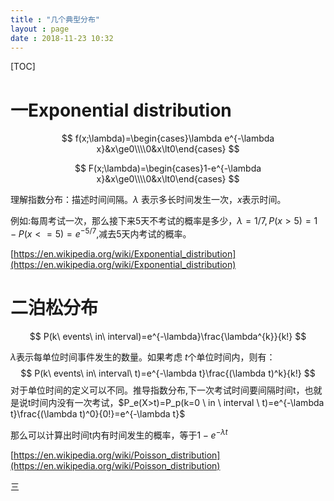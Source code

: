 ```yaml
---
title : "几个典型分布"
layout : page
date : 2018-11-23 10:32
---
```


[TOC]

# 一Exponential distribution

$$
f(x;\lambda)=\begin{cases}\lambda e^{-\lambda x}&x\ge0\\\\0&x\lt0\end{cases}
$$

$$
F(x;\lambda)=\begin{cases}1-e^{-\lambda x}&x\ge0\\\\0&x\lt0\end{cases}
$$

理解指数分布：描述时间间隔。$\lambda$ 表示多长时间发生一次，$x$表示时间。

例如:每周考试一次，那么接下来5天不考试的概率是多少，$\lambda=1/7,P(x>5)=1-P(x<=5)=e^{-5/7}$,减去5天内考试的概率。



[https://en.wikipedia.org/wiki/Exponential_distribution](https://en.wikipedia.org/wiki/Exponential_distribution)



# 二泊松分布

$$
P(k\ events\  in\  interval)=e^{-\lambda}\frac{\lambda^{k}}{k!}
$$

$\lambda$表示每单位时间事件发生的数量。如果考虑 $t$个单位时间内，则有：
$$
P(k\ events\  in\  interval\  t)=e^{-\lambda t}\frac{(\lambda  t)^k}{k!}
$$
对于单位时间的定义可以不同。推导指数分布,下一次考试时间要间隔时间t，也就是说t时间内没有一次考试，$P_e(X>t)=P_p(k=0 \ in \ interval \ t)=e^{-\lambda t}\frac{(\lambda  t)^0}{0!}=e^{-\lambda t}$

那么可以计算出时间t内有时间发生的概率，等于$1-e^{-\lambda t}$

[https://en.wikipedia.org/wiki/Poisson_distribution](https://en.wikipedia.org/wiki/Poisson_distribution)

三
